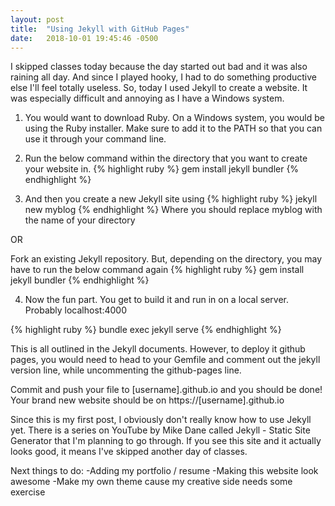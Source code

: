 ```yaml
---
layout: post
title:  "Using Jekyll with GitHub Pages"
date:   2018-10-01 19:45:46 -0500
---
```


I skipped classes today because the day started out bad and it was also raining all day. And since I played hooky, I had to do something productive else I'll feel totally useless. So, today I used Jekyll to create a website. It was especially difficult and annoying as I have a Windows system.

1. You would want to download Ruby. On a Windows system, you would be using the Ruby installer. Make sure to add it to the PATH so that you can use it through your command line.

2. Run the below command within the directory that you want to create your website in.
{% highlight ruby %}
gem install jekyll bundler
{% endhighlight %}

3. And then you create a new Jekyll site using
{% highlight ruby %}
jekyll new myblog
{% endhighlight %}
Where you should replace myblog with the name of your directory

OR

Fork an existing Jekyll repository. But, depending on the directory, you may have to run the below command again
{% highlight ruby %}
gem install jekyll bundler
{% endhighlight %}

4. Now the fun part. You get to build it and run in on a local server. Probably localhost:4000

{% highlight ruby %}
bundle exec jekyll serve
{% endhighlight %}

This is all outlined in the Jekyll documents. However, to deploy it github pages, you would need to head to your Gemfile and comment out the jekyll version line, while uncommenting the github-pages line.

Commit and push your file to [username].github.io and you should be done! Your brand new website should be on https://[username].github.io

Since this is my first post, I obviously don't really know how to use Jekyll yet. There is a series on YouTube by Mike Dane called Jekyll - Static Site Generator that I'm planning to go through. If you see this site and it actually looks good, it means I've skipped another day of classes.

Next things to do:
-Adding my portfolio / resume
-Making this website look awesome
-Make my own theme cause my creative side needs some exercise

